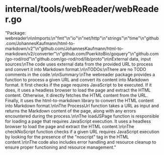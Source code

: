 # internal/tools/webReader/webReader.go  
"Package: webreader\n\nImports:\n\"fmt\"\n\"io\"\n\"net/http\"\n\"strings\"\n\"time\"\n\"github.com/JohannesKaufmann/html-to-markdown/v2\"\n\"github.com/JohannesKaufmann/html-to-markdown/v2/converter\"\n\"github.com/PuerkitoBio/goquery\"\n\"github.com/go-rod/rod\"\n\"github.com/go-rod/rod/lib/proto\"\n\nExternal data, input sources:\nThe code uses external data from the provided URL to process and convert it into Markdown format.\n\nTODOs:\nThere are no TODO comments in the code.\n\nSummary:\nThe webreader package provides a function to process a given URL and convert its content into Markdown format. It first checks if the page requires JavaScript to be executed. If it does, it uses a headless browser to load the page and extract the HTML content. Otherwise, it directly fetches the HTML content from the URL. Finally, it uses the html-to-markdown library to convert the HTML content into Markdown format.\n\nThe ProcessUrl function takes a URL as input and returns the Markdown content of the page, along with any errors encountered during the process.\n\nThe loadJSPage function is responsible for loading a page that requires JavaScript execution. It uses a headless browser to load the page and extract the HTML content.\n\nThe checkNoScript function checks if a given URL requires JavaScript execution by looking for the presence of the \"noscript\" tag in the HTML content.\n\nThe code also includes error handling and resource cleanup to ensure proper functioning and resource management."  
  
